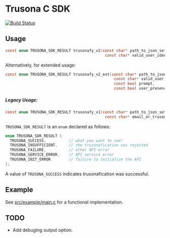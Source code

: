 # Trusona C SDK

[![Build Status](https://travis-ci.com/lighthauz/trusona-ceee-sdk.svg?token=ERoqgs7tKf7xAGTsABr8&branch=master)](https://travis-ci.com/lighthauz/trusona-ceee-sdk)


## Usage

```c
const enum TRUSONA_SDK_RESULT trusonafy_v2(const char* path_to_json_settings,
                                            const char* valid_user_identifier);
```

Alternatively, for extended usage:

```c
const enum TRUSONA_SDK_RESULT trusonafy_v2_ext(const char* path_to_json_settings,
                                                const char* valid_user_identifier,
                                                const bool prompt,
                                                const bool user_presence);
```

##### Legacy Usage:

```c
const enum TRUSONA_SDK_RESULT trusonafy_v1(const char* path_to_json_settings,
                                            const char* email_or_trusona_id);
```


`TRUSONA_SDK_RESULT` is an `enum` declared as follows:

```c
enum TRUSONA_SDK_RESULT {
  TRUSONA_SUCCESS,          // what you want to see!
  TRUSONA_INSUFFICIENT,     // the trusonafication was rejected
  TRUSONA_FAILURE,          // other API error
  TRUSONA_SERVICE_ERROR,    // API service error
  TRUSONA_INIT_ERROR        // failure to initialize the API
};
```

A value of `TRUSONA_SUCCESS` indicates trusonafication was successful.


## Example

See [src/example/main.c](https://github.com/lighthauz/trusona-ceee-sdk/blob/master/src/example/main.c) for a functional implementation.

## TODO

- Add debuging output option.
